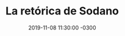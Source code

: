---
layout: post
category: Coqueto Escenario
date: 2019-11-08 11:30:00 -0300
title: La retórica de Sodano
image: https://oceano.uy/api/images/programas/TodoPasa/sodanoooooooo.jpg
summary: ¿Lo tenés a Sodano? Lubo Adusto y un completo micro con noticias que llegan desde Argentina, como la participación de Elvis Presley en la Guerra de Irak. Luego el análisis en profundidad de los dichos del diputado de Cabildo Abierto, sacados de contexto. Por último la llegada de otro Carballo a Nacional y la amabilidad del Guti
file: https://audios.oceanofm.com/programas/TodoPasa/19-11-082amaanacoquetoescenario.mp3
duration: 26:33
oceanourl: https://oceano.uy/todopasa/coqueto-escenario/20122-la-retorica-de-sodano
---